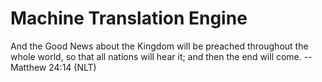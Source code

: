 # Machine Translation Engine

And the Good News about the Kingdom will be preached throughout the
whole world, so that all nations will hear it; and then the end will
come. -- Matthew 24:14 (NLT)
